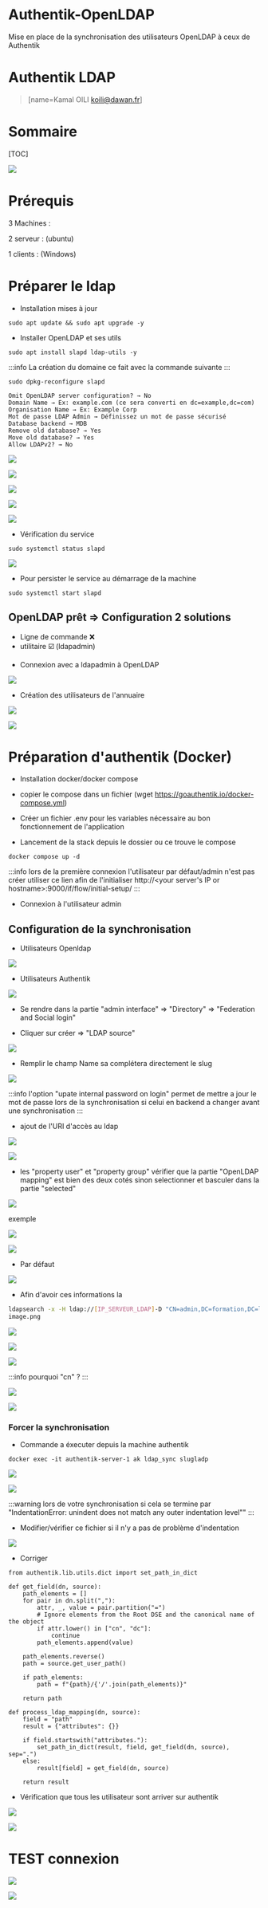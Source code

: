 # Authentik-OpenLDAP
Mise en place de la synchronisation des utilisateurs OpenLDAP à ceux de Authentik

Authentik LDAP
===


> [name=Kamal OILI koili@dawan.fr]

# Sommaire

[TOC]

![](https://hedgedoc.dawan.fr/uploads/upload_b51e7af8f7635349255fbcb3a29afd46.png)

# Prérequis

3 Machines : 

2 serveur : (ubuntu)

1 clients : (Windows)

# Préparer le ldap

* Installation mises à jour 

```bash=
sudo apt update && sudo apt upgrade -y
```
* Installer OpenLDAP et ses utils

```bash=
sudo apt install slapd ldap-utils -y
```

:::info
La création du domaine ce fait avec la commande suivante
:::

```bash=
sudo dpkg-reconfigure slapd
```
```ldif=
Omit OpenLDAP server configuration? → No
Domain Name → Ex: example.com (ce sera converti en dc=example,dc=com)
Organisation Name → Ex: Example Corp
Mot de passe LDAP Admin → Définissez un mot de passe sécurisé
Database backend → MDB
Remove old database? → Yes
Move old database? → Yes
Allow LDAPv2? → No
```
![](https://hedgedoc.dawan.fr/uploads/upload_ea2e220977c542bfdd2122309a6c0d23.png)

![](https://hedgedoc.dawan.fr/uploads/upload_c498e8d59dabb4dc86149eb5d8180232.png)

![](https://hedgedoc.dawan.fr/uploads/upload_aabbd9d0ff1576a76deeeac85a40e481.png)

![](https://hedgedoc.dawan.fr/uploads/upload_adb4da0f86be1905bd6b34b7bff5a530.png)

![](https://hedgedoc.dawan.fr/uploads/upload_8298b2a250752e9a8bc1ac1d34b6debe.png)

* Vérification du service 

```bash=
sudo systemctl status slapd
```
![](https://hedgedoc.dawan.fr/uploads/upload_7bf1e4a9c3c9d3e31bacaf28c894abfe.png)


* Pour persister le service au démarrage de la machine 

```bash=
sudo systemctl start slapd
```

## OpenLDAP prêt => Configuration 2 solutions

- Ligne de commande :x: 
- utilitaire :ballot_box_with_check: (ldapadmin)

* Connexion avec a ldapadmin à OpenLDAP

![](https://hedgedoc.dawan.fr/uploads/upload_19c1ba7f1f1c0f6aa540bac969b0d98d.png)

* Création des utilisateurs de l'annuaire

![](https://hedgedoc.dawan.fr/uploads/upload_33696096a1ba4b73e13f5183be2693a7.png)

![](https://hedgedoc.dawan.fr/uploads/upload_5f93678cab602e8586819a93ec4991a3.png)


# Préparation d'authentik (Docker)

* Installation docker/docker compose

* copier le compose dans un fichier (wget https://goauthentik.io/docker-compose.yml)

* Créer un fichier .env pour les variables nécessaire au bon fonctionnement de l'application

* Lancement de la stack depuis le dossier ou ce trouve le compose

```bash=
docker compose up -d 
```

:::info
lors de la première connexion l'utilisateur par défaut/admin n'est pas créer utiliser ce lien afin de l'initialiser
http://<your server's IP or hostname>:9000/if/flow/initial-setup/
:::

* Connexion à l'utilisateur admin 

## Configuration de la synchronisation

* Utilisateurs Openldap

![](https://hedgedoc.dawan.fr/uploads/upload_0eb45abac392fce10902c8f622ba3032.png)

* Utilisateurs Authentik 

![](https://hedgedoc.dawan.fr/uploads/upload_3abdcb0f1d79efc8fc07c3ec905c86fc.png)

* Se rendre dans la partie "admin interface" => "Directory" => "Federation and Social login"

* Cliquer sur créer => "LDAP source"

![](https://hedgedoc.dawan.fr/uploads/upload_55f6cc10e9dd5869befd6b99c28ce596.png)

* Remplir le champ Name sa complétera directement le slug

![](https://hedgedoc.dawan.fr/uploads/upload_f24b1567386adef23b45d88c781bdffe.png)

:::info
l'option "upate internal password on login" permet de mettre a jour le mot de passe lors de la synchronisation si celui en backend a changer avant une synchronisation
:::

* ajout de l'URI d'accès au ldap

![](https://hedgedoc.dawan.fr/uploads/upload_4b365bb447f69ddd0cedac0eba0d7ecc.png)

![](https://hedgedoc.dawan.fr/uploads/upload_933615c4a2634dfd3d0cd50c54e3d528.png)

* les "property user" et "property group" vérifier que la partie "OpenLDAP mapping" est bien des deux cotés sinon selectionner et basculer dans la partie "selected"

![](https://hedgedoc.dawan.fr/uploads/upload_25a3b9a4230de1c283691dcc94a19781.png)

exemple 

![](https://hedgedoc.dawan.fr/uploads/upload_f06c6027de84914ed0c0b644dcab5fb2.png)

![](https://hedgedoc.dawan.fr/uploads/upload_4b70c256766594e8997beeca84c309de.png)

* Par défaut 

![](https://hedgedoc.dawan.fr/uploads/upload_5cedf73121bd5ddbaac94d126b4d05e2.png)

* Afin d'avoir ces informations la

```bash
ldapsearch -x -H ldap://[IP_SERVEUR_LDAP]-D "CN=admin,DC=formation,DC=lan" -W -b "DC=formation,DC=lan"
image.png
```
![](https://hedgedoc.dawan.fr/uploads/upload_ea634462bfc08d9da521ca57d9ce8cba.png)

![](https://hedgedoc.dawan.fr/uploads/upload_5f355f9208b3a949030d2971b6310528.png)

![](https://hedgedoc.dawan.fr/uploads/upload_c815c2566fd4e1d6b64698f5704631bc.png)

:::info
pourquoi "cn" ?
:::

![](https://hedgedoc.dawan.fr/uploads/upload_e1ca0107bcf0f69db1b6135e46d4b3eb.PNG)

![](https://hedgedoc.dawan.fr/uploads/upload_262ae3337ee546701397dabb5b1c51a7.png)

### Forcer la synchronisation 

* Commande a éxecuter depuis la machine authentik 

```ldif=
docker exec -it authentik-server-1 ak ldap_sync slugladp
```
![](https://hedgedoc.dawan.fr/uploads/upload_86331221996d54a4bd7970a0d420429d.png)

![](https://hedgedoc.dawan.fr/uploads/upload_357033b91330f1ad0a48ae391059b2ef.png)

:::warning
lors de votre synchronisation si cela se termine par "IndentationError: unindent does not match any outer indentation level""
:::
* Modifier/vérifier ce fichier si il n'y a pas de problème d'indentation 

![](https://hedgedoc.dawan.fr/uploads/upload_4f890cd4b8c1c58b1587363176838448.png)

* Corriger

```python=
from authentik.lib.utils.dict import set_path_in_dict

def get_field(dn, source):
    path_elements = []
    for pair in dn.split(","):
        attr, _, value = pair.partition("=")
        # Ignore elements from the Root DSE and the canonical name of the object
        if attr.lower() in ["cn", "dc"]:
            continue
        path_elements.append(value)
    
    path_elements.reverse()
    path = source.get_user_path()
    
    if path_elements:
        path = f"{path}/{'/'.join(path_elements)}"
    
    return path

def process_ldap_mapping(dn, source):
    field = "path"
    result = {"attributes": {}}
    
    if field.startswith("attributes."):
        set_path_in_dict(result, field, get_field(dn, source), sep=".")
    else:
        result[field] = get_field(dn, source)
    
    return result
```

* Vérification que tous les utilisateur sont arriver sur authentik

![](https://hedgedoc.dawan.fr/uploads/upload_3996731d37cbbbc39c31cc2fa6e6a617.png)

![](https://hedgedoc.dawan.fr/uploads/upload_5d8f9d63c0f35ef9e0c69e8449b1aac9.png)

# TEST connexion

![](https://hedgedoc.dawan.fr/uploads/upload_07f0a9c5bcb2a904adde552328958e06.png)

![](https://hedgedoc.dawan.fr/uploads/upload_775fb674d204f3b25148bd4c022c5f29.png)
